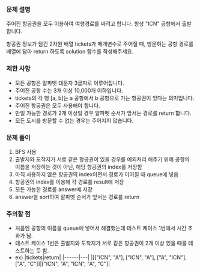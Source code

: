 ### 문제 설명
주어진 항공권을 모두 이용하여 여행경로를 짜려고 합니다. 항상 "ICN" 공항에서 출발합니다.

항공권 정보가 담긴 2차원 배열 tickets가 매개변수로 주어질 때, 방문하는 공항 경로를 배열에 담아 return 하도록 solution 함수를 작성해주세요.

### 제한 사항
- 모든 공항은 알파벳 대문자 3글자로 이루어집니다.
- 주어진 공항 수는 3개 이상 10,000개 이하입니다.
- tickets의 각 행 [a, b]는 a 공항에서 b 공항으로 가는 항공권이 있다는 의미입니다.
- 주어진 항공권은 모두 사용해야 합니다.
- 만일 가능한 경로가 2개 이상일 경우 알파벳 순서가 앞서는 경로를 return 합니다.
- 모든 도시를 방문할 수 없는 경우는 주어지지 않습니다.

### 문제 풀이
1. BFS 사용
2. 출발지와 도착지가 서로 같은 항공권이 있을 경우를 예외처리 해주기 위해
공항의 이름을 저장하는 것이 아닌, 해당 항공권의 index를 저장함
3. 아직 사용하지 않은 항공권의 index이면서 경로가 이어질 때 queue에 넣음
4. 항공권의 index를 이용해 각 경로를 result에 저장
5. 모든 가능한 경로를 answer에 저장
6. answer을 sort하여 알파벳 순서가 앞서는 경로를 return

### 주의할 점
- 처음엔 공항의 이름을 queue에 넣어서 해결했는데 테스트 케이스 1번에서 시간 초과가 남.
- 테스트 케이스 1번은 출발지와 도착지가 서로 같은 항공권이 2개 이상 있을 때를 테스트하는 듯 함.
- ex)
|tickets|return|
|------|---|
|[["ICN", "A"], ["ICN", "A"], ["A", "ICN"], ["A", "C"]]|["ICN", "A", "ICN", "A", "C"]|